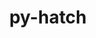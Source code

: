 ---
title: "py-hatch"
layout: cache
categories: [package, develop]
meta: {"compilers": ["none"], "num_specs": 7, "num_specs_by_stack": {"e4s": 7, "root": 7}, "oss": ["ubuntu22.04"], "platforms": ["linux"], "stacks": ["e4s", "root"], "targets": ["x86_64_v3"], "versions": ["1.14.1"]}
spec_details: [{"compiler": "none", "hash": "7atesrxisp55t3nhbbrdizpzxipiow4j", "os": "ubuntu22.04", "platform": "linux", "size": "-", "stacks": ["e4s", "root"], "target": "x86_64_v3", "variants": ["build_system=python_pip"], "versions": ["1.14.1"]}, {"compiler": "none", "hash": "mrmh4rpy4xtrfylihsl3cuow3tnijh3n", "os": "ubuntu22.04", "platform": "linux", "size": "-", "stacks": ["e4s", "root"], "target": "x86_64_v3", "variants": ["build_system=python_pip"], "versions": ["1.14.1"]}, {"compiler": "none", "hash": "nwbt5wyf7osnhphiwkj4mvbhifpq74uu", "os": "ubuntu22.04", "platform": "linux", "size": "-", "stacks": ["e4s", "root"], "target": "x86_64_v3", "variants": ["build_system=python_pip"], "versions": ["1.14.1"]}, {"compiler": "none", "hash": "p4g3mc6tujlvgjqpbhpovf5d5py6gs6x", "os": "ubuntu22.04", "platform": "linux", "size": "-", "stacks": ["e4s", "root"], "target": "x86_64_v3", "variants": ["build_system=python_pip"], "versions": ["1.14.1"]}, {"compiler": "none", "hash": "vkwhshjjtqnit2ulsdphyct65wmwt7fy", "os": "ubuntu22.04", "platform": "linux", "size": "-", "stacks": ["e4s", "root"], "target": "x86_64_v3", "variants": ["build_system=python_pip"], "versions": ["1.14.1"]}, {"compiler": "none", "hash": "wupxlpyyqdmdudu654gyvdv7fculoss6", "os": "ubuntu22.04", "platform": "linux", "size": "-", "stacks": ["e4s", "root"], "target": "x86_64_v3", "variants": ["build_system=python_pip"], "versions": ["1.14.1"]}, {"compiler": "none", "hash": "yzqhf2m3yiizf2cljbykurul7lnqtkwv", "os": "ubuntu22.04", "platform": "linux", "size": "-", "stacks": ["e4s", "root"], "target": "x86_64_v3", "variants": ["build_system=python_pip"], "versions": ["1.14.1"]}]
---